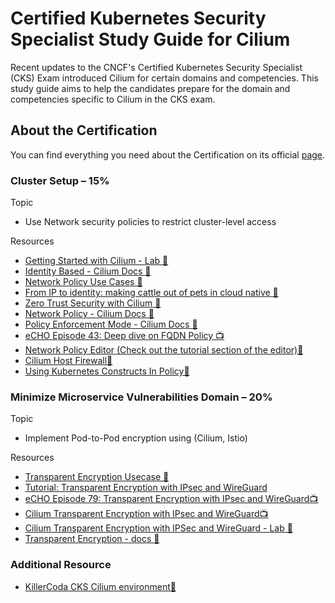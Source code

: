 # Certified Kubernetes Security Specialist Study Guide for Cilium 


Recent updates to the CNCF's  Certified Kubernetes Security Specialist (CKS) Exam introduced Cilium for certain domains and competencies. This study guide aims to help the candidates prepare for the domain and competencies specific to Cilium in the CKS exam. 

## About the Certification
You can find everything you need about the Certification on its official [page](https://training.linuxfoundation.org/certification/certified-kubernetes-security-specialist/).

### Cluster Setup – 15%

Topic
- Use Network security policies to restrict cluster-level access

Resources
- [Getting Started with Cilium - Lab 🥼](https://isovalent.com/labs/cilium-getting-started/?journey=security)
- [Identity Based - Cilium Docs 📖](https://docs.cilium.io/en/stable/security/network/identity/)
- [Network Policy Use Cases 📖](https://cilium.io/use-cases/network-policy/)
- [From IP to identity: making cattle out of pets in cloud native 📖](https://www.cncf.io/blog/2023/07/24/from-ip-to-identity-making-cattle-out-of-pets-in-cloud-native/)
- [Zero Trust Security with Cilium 📖](https://isovalent.com/blog/post/zero-trust-security-with-cilium/)
- [Network Policy - Cilium Docs 📖](https://www.google.com/url?q=https://docs.cilium.io/en/latest/security/policy/&sa=D&source=docs&ust=1752587154689176&usg=AOvVaw3jXm8N7S5nAp45QDng9Olg)
- [Policy Enforcement Mode - Cilium Docs 📖](https://docs.cilium.io/en/latest/security/policy/intro/)
- [eCHO Episode 43: Deep dive on FQDN Policy 📺](https://www.youtube.com/watch?v=iJ98HRZi8hM)
- [Network Policy Editor (Check out the tutorial section of the editor)🥼](https://editor.networkpolicy.io/)
- [Cilium Host Firewall🥼](https://isovalent.com/labs/cilium-host-firewall/?journey=security)
- [Using Kubernetes Constructs In Policy📖](https://docs.cilium.io/en/latest/security/policy/kubernetes/)


### Minimize Microservice Vulnerabilities Domain – 20%

Topic
 - Implement Pod-to-Pod encryption using (Cilium, Istio)

Resources 
- [Transparent Encryption Usecase 📖](https://cilium.io/use-cases/transparent-encryption/)
- [Tutorial: Transparent Encryption with IPsec and WireGuard](https://isovalent.com/blog/post/tutorial-transparent-encryption-with-ipsec-and-wireguard/)
- [eCHO Episode 79: Transparent Encryption with IPsec and WireGuard📺](https://www.youtube.com/watch?v=vj7M-t9MK6s)
- [Cilium Transparent Encryption with IPsec and WireGuard📺](https://www.youtube.com/watch?v=RAmJXsMeACU)
- [Cilium Transparent Encryption with IPSec and WireGuard - Lab 🥼](https://isovalent.com/labs/cilium-transparent-encryption-with-ipsec-and-wireguard/?journey=security)
- [Transparent Encryption -  docs 📖](https://docs.cilium.io/en/stable/security/network/encryption/#gsg-encryption)

### Additional Resource

- [KillerCoda CKS  Cilium environment🥼](https://killercoda.com/killer-shell-cks/scenario/playground-cilium)
